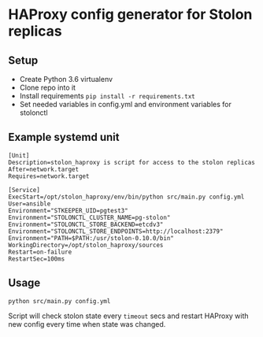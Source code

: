# HAProxy config generator for Stolon replicas

## Setup

* Create Python 3.6 virtualenv
* Clone repo into it
* Install requirements `pip install -r requirements.txt`
* Set needed variables in config.yml and environment variables for stolonctl

## Example systemd unit

```
[Unit]
Description=stolon_haproxy is script for access to the stolon replicas
After=network.target
Requires=network.target

[Service]
ExecStart=/opt/stolon_haproxy/env/bin/python src/main.py config.yml
User=ansible
Environment="STKEEPER_UID=pgtest3"
Environment="STOLONCTL_CLUSTER_NAME=pg-stolon"
Environment="STOLONCTL_STORE_BACKEND=etcdv3"
Environment="STOLONCTL_STORE_ENDPOINTS=http://localhost:2379"
Environment="PATH=$PATH:/usr/stolon-0.10.0/bin"
WorkingDirectory=/opt/stolon_haproxy/sources
Restart=on-failure
RestartSec=100ms
```

## Usage

`python src/main.py config.yml`

Script will check stolon state every `timeout` secs and restart HAProxy with new config every time when state was changed.